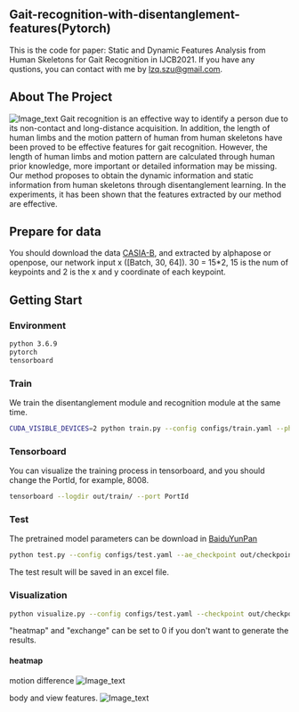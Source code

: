 ## Gait-recognition-with-disentanglement-features(Pytorch)
This is the code for paper: Static and Dynamic Features Analysis from Human Skeletons for Gait Recognition in IJCB2021. If you have any qustions, you can contact with me by lzq.szu@gmail.com.

## About The Project
![Image_text](https://github.com/zq1335030905/Gait-recognition-with-disentanglement-features/blob/main/imgs/model_architecture_fixed.jpg)
Gait recognition is an effective way to identify a person due to its non-contact and long-distance acquisition. In addition, the length of human limbs and the motion pattern
of human from human skeletons have been proved to be effective features for gait recognition. However, the length of human limbs and motion pattern are calculated through
human prior knowledge, more important or detailed information may be missing. Our method proposes to obtain the dynamic information and static information from human skeletons through disentanglement learning. In the experiments, it has been shown that the features extracted by our method are effective.

## Prepare for data
You should download the data [CASIA-B](http://www.cbsr.ia.ac.cn/english/Gait%20Databases.asp), and extracted by alphapose or openpose, our network input x ([Batch, 30, 64]). 30 = 15*2, 15 is the num of keypoints and 2 is the x and y coordinate of each keypoint.

## Getting Start
### Environment
```sh
python 3.6.9
pytorch 
tensorboard
```
### Train
  We train the disentanglement module and recognition module at the same time.
  ```sh
  CUDA_VISIBLE_DEVICES=2 python train.py --config configs/train.yaml --phase train
  ```
  
### Tensorboard
  You can visualize the training process in tensorboard, and you should change the PortId, for example, 8008. 
  ```sh
  tensorboard --logdir out/train/ --port PortId
  ```

### Test
The pretrained model parameters can be download in [BaiduYunPan](www.baidu.com)
  ```sh
  python test.py --config configs/test.yaml --ae_checkpoint out/checkpoints/autoencoder_00050000.pt --fc_checkpoint out/checkpoints/fc_00050000.pt
  ```
The test result will be saved in an excel file.

### Visualization
  ```sh
  python visualize.py --config configs/test.yaml --checkpoint out/checkpoints/autoencoder_00050000.pt --heatmap 1 --exchange 1
  ```
"heatmap" and "exchange" can be set to 0 if you don't want to generate the results.

#### heatmap
motion difference
![Image_text](https://github.com/zq1335030905/Gait-recognition-with-disentanglement-features/blob/main/imgs/motion.jpg)

body and view features.
![Image_text](https://github.com/zq1335030905/Gait-recognition-with-disentanglement-features/blob/main/imgs/bodyandview.jpg)
